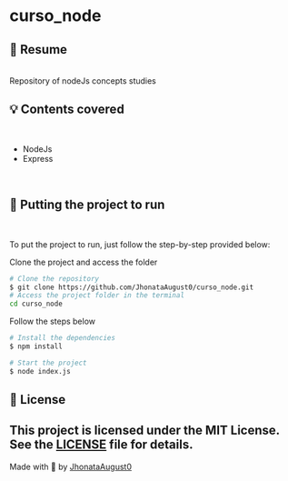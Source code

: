 # curso_node

## :bookmark: Resume
<br />
Repository of nodeJs concepts studies

## :bulb: Contents covered
<br />

- NodeJs
- Express
<br />

## :wrench: Putting the project to run
<br />

To put the project to run, just follow the step-by-step provided below:

Clone the project and access the folder

```bash
# Clone the repository
$ git clone https://github.com/JhonataAugust0/curso_node.git
# Access the project folder in the terminal
cd curso_node
```

Follow the steps below
```bash
# Install the dependencies
$ npm install

# Start the project
$ node index.js
```

## 📝 License

This project is licensed under the MIT License. See the [LICENSE](LICENSE.md) file for details.
---

Made with 💜 by [JhonataAugust0](https://github.com/JhonataAugust0/) 
